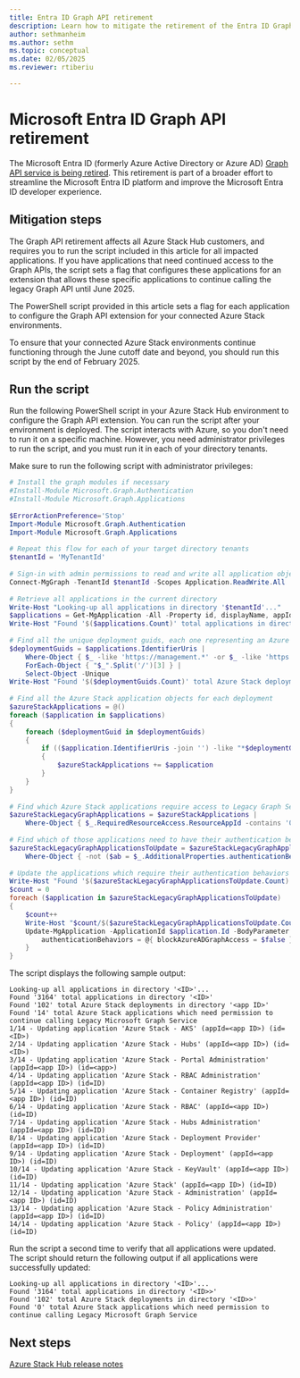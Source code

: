 ```yaml
---
title: Entra ID Graph API retirement
description: Learn how to mitigate the retirement of the Entra ID Graph API.
author: sethmanheim
ms.author: sethm
ms.topic: conceptual
ms.date: 02/05/2025
ms.reviewer: rtiberiu

---
```


# Microsoft Entra ID Graph API retirement

The Microsoft Entra ID (formerly Azure Active Directory or Azure AD) [Graph API service is being retired](https://techcommunity.microsoft.com/blog/microsoft-entra-blog/important-update-azure-ad-graph-api-retirement/4090534). This retirement is part of a broader effort to streamline the Microsoft Entra ID platform and improve the Microsoft Entra ID developer experience.

## Mitigation steps

The Graph API retirement affects all Azure Stack Hub customers, and requires you to run the script included in this article for all impacted applications. If you have applications that need continued access to the Graph APIs, the script sets a flag that configures these applications for an extension that allows these specific applications to continue calling the legacy Graph API until June 2025.

The PowerShell script provided in this article sets a flag for each application to configure the Graph API extension for your connected Azure Stack environments.

To ensure that your connected Azure Stack environments continue functioning through the June cutoff date and beyond, you should run this script by the end of February 2025.

## Run the script

Run the following PowerShell script in your Azure Stack Hub environment to configure the Graph API extension. You can run the script after your environment is deployed. The script interacts with Azure, so you don't need to run it on a specific machine. However, you need administrator privileges to run the script, and you must run it in each of your directory tenants.

Make sure to run the following script with administrator privileges:

```powershell
# Install the graph modules if necessary
#Install-Module Microsoft.Graph.Authentication
#Install-Module Microsoft.Graph.Applications
 
$ErrorActionPreference='Stop'
Import-Module Microsoft.Graph.Authentication
Import-Module Microsoft.Graph.Applications
 
# Repeat this flow for each of your target directory tenants
$tenantId = 'MyTenantId'
 
# Sign-in with admin permissions to read and write all application objects
Connect-MgGraph -TenantId $tenantId -Scopes Application.ReadWrite.All
 
# Retrieve all applications in the current directory
Write-Host "Looking-up all applications in directory '$tenantId'..."
$applications = Get-MgApplication -All -Property id, displayName, appId, identifierUris, requiredResourceAccess, authenticationBehaviors
Write-Host "Found '$($applications.Count)' total applications in directory '$tenantId'"
 
# Find all the unique deployment guids, each one representing an Azure Stack deployment in the current directory
$deploymentGuids = $applications.IdentifierUris |
    Where-Object { $_ -like 'https://management.*' -or $_ -like 'https://adminmanagement.*' } |
    ForEach-Object { "$_".Split('/')[3] } |
    Select-Object -Unique
Write-Host "Found '$($deploymentGuids.Count)' total Azure Stack deployments in directory '$tenantId'"
 
# Find all the Azure Stack application objects for each deployment
$azureStackApplications = @()
foreach ($application in $applications)
{
    foreach ($deploymentGuid in $deploymentGuids)
    {
        if (($application.IdentifierUris -join '') -like "*$deploymentGuid*")
        {
            $azureStackApplications += $application
        }
    }
}
 
# Find which Azure Stack applications require access to Legacy Graph Service
$azureStackLegacyGraphApplications = $azureStackApplications |
    Where-Object { $_.RequiredResourceAccess.ResourceAppId -contains '00000002-0000-0000-c000-000000000000' }
 
# Find which of those applications need to have their authentication behaviors patched to allow access to Legacy Graph
$azureStackLegacyGraphApplicationsToUpdate = $azureStackLegacyGraphApplications |
    Where-Object { -not ($ab = $_.AdditionalProperties.authenticationBehaviors) -or -not $ab.ContainsKey(($key='blockAzureADGraphAccess')) -or $ab[$key] }
 
# Update the applications which require their authentication behaviors patched to allow access to Legacy Graph
Write-Host "Found '$($azureStackLegacyGraphApplicationsToUpdate.Count)' total Azure Stack applications which need permission to continue calling Legacy Microsoft Graph Service"
$count = 0
foreach ($application in $azureStackLegacyGraphApplicationsToUpdate)
{
    $count++
    Write-Host "$count/$($azureStackLegacyGraphApplicationsToUpdate.Count) - Updating application '$($application.DisplayName)' (appId=$($application.AppId)) (id=$($application.Id))"
    Update-MgApplication -ApplicationId $application.Id -BodyParameter @{
        authenticationBehaviors = @{ blockAzureADGraphAccess = $false }
    }
}
```

The script displays the following sample output:

```output
Looking-up all applications in directory '<ID>'... 
Found '3164' total applications in directory '<ID>'
Found '102' total Azure Stack deployments in directory '<app ID>'
Found '14' total Azure Stack applications which need permission to continue calling Legacy Microsoft Graph Service
1/14 - Updating application 'Azure Stack - AKS' (appId=<app ID>) (id=<ID>)
2/14 - Updating application 'Azure Stack - Hubs' (appId=<app ID>) (id=<ID>)
3/14 - Updating application 'Azure Stack - Portal Administration' (appId=<app ID>) (id=<app>)
4/14 - Updating application 'Azure Stack - RBAC Administration' (appId=<app ID>) (id=ID)
5/14 - Updating application 'Azure Stack - Container Registry' (appId=<app ID>) (id=ID)
6/14 - Updating application 'Azure Stack - RBAC' (appId=<app ID>) (id=ID)
7/14 - Updating application 'Azure Stack - Hubs Administration' (appId=<app ID>) (id=ID)
8/14 - Updating application 'Azure Stack - Deployment Provider' (appId=<app ID>) (id=ID)
9/14 - Updating application 'Azure Stack - Deployment' (appId=<app ID>) (id=ID)
10/14 - Updating application 'Azure Stack - KeyVault' (appId=<app ID>) (id=ID)
11/14 - Updating application 'Azure Stack' (appId=<app ID>) (id=ID)
12/14 - Updating application 'Azure Stack - Administration' (appId=<app ID>) (id=ID)
13/14 - Updating application 'Azure Stack - Policy Administration' (appId=<app ID>) (id=ID)
14/14 - Updating application 'Azure Stack - Policy' (appId=<app ID>) (id=ID) 
```

Run the script a second time to verify that all applications were updated. The script should return the following output if all applications were successfully updated:

```output
Looking-up all applications in directory '<ID>'...
Found '3164' total applications in directory '<ID>>'
Found '102' total Azure Stack deployments in directory '<ID>>'
Found '0' total Azure Stack applications which need permission to continue calling Legacy Microsoft Graph Service 
```

## Next steps

[Azure Stack Hub release notes](release-notes.md)
